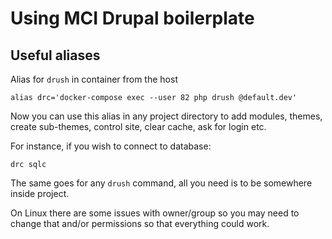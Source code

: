 # Using MCI Drupal boilerplate

## Useful aliases

Alias for `drush` in container from the host

    alias drc='docker-compose exec --user 82 php drush @default.dev'

Now you can use this alias in any project directory to add modules, themes, create sub-themes, control site, clear cache, ask for login etc.

For instance, if you wish to connect to database:

    drc sqlc

The same goes for any `drush` command, all you need is to be somewhere inside project.

On Linux there are some issues with owner/group so you may need to change that and/or permissions so that everything could work.
